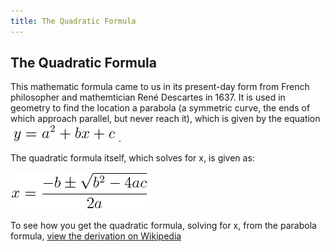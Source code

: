 ```yaml
---
title: The Quadratic Formula
---
```

## The Quadratic Formula

This mathematic formula came to us in its present-day form from French philosopher and mathemtician René Descartes in 1637. It is used in geometry to find the location a parabola (a symmetric curve, the ends of which approach parallel, but never reach it), which is given by the equation ![y equals a times x squared plus b times x plus c](https://github.com/jdhines/freecodecamp-article-images/blob/master/equation_parabola.png).

The quadratic formula itself, which solves for x, is given as:

![quadratic formula](https://github.com/jdhines/freecodecamp-article-images/blob/master/equation_quadtratic.png)

To see how you get the quadratic formula, solving for x, from the parabola formula, [view the derivation on Wikipedia](https://en.wikipedia.org/wiki/Quadratic_formula#Derivation_of_the_formula)



